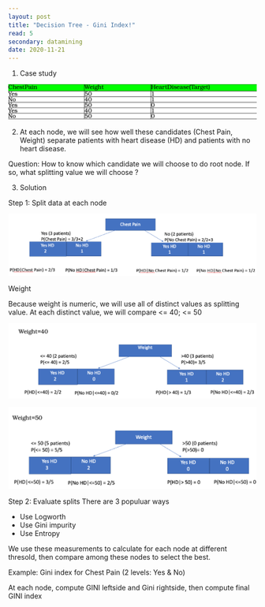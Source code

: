 ```yaml
---
layout: post
title: "Decision Tree - Gini Index!"
read: 5
secondary: datamining
date: 2020-11-21
---
```


1. Case study 

![](DataMining-DecisionTree.png)

2. At each node, we will see how well these candidates (Chest Pain, Weight) separate patients with heart disease (HD) and patients with no heart disease.

Question: How to know which candidate we will choose to do root node. If so, what splitting value we will choose ?

3. Solution

Step 1: Split data at each node

![](DataMining-DecisionTree2.png)

Weight

Because weight is numeric, we will use all of distinct values as splitting value. At each distinct value, we will compare <= 40; <= 50

![](DataMining-DecisionTree3.png)

![](DataMining-DecisionTree4.png)

Step 2: Evaluate splits
There are 3 populuar ways
- Use Logworth
- Use Gini impurity
- Use Entropy

We use these measurements to calculate for each node at different thresold, then compare among these nodes to select the best.

Example: Gini index for Chest Pain (2 levels: Yes & No)
 
 At each node, compute GINI leftside and Gini rightside, then compute final GINI index

